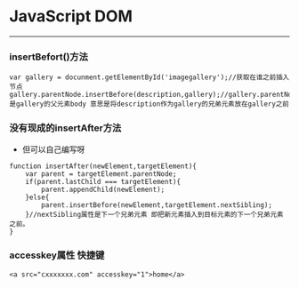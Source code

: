 # JavaScript DOM
---
### insertBefort()方法
```
var gallery = docunment.getElementById('imagegallery');//获取在谁之前插入节点
gallery.parentNode.insertBefore(description,gallery);//gallery.parentNodes是gallery的父元素body 意思是将description作为gallery的兄弟元素放在gallery之前
```
### 没有现成的insertAfter方法
- 但可以自己编写呀
```
function insertAfter(newElement,targetElement){
    var parent = targetElement.parentNode;
    if(parent.lastChild === targetElement){
        parent.appendChild(newElement);
    }else{
        parent.insertBefore(newElement,targetElement.nextSibling);
    }//nextSibling属性是下一个兄弟元素 即把新元素插入到目标元素的下一个兄弟元素之前。
}
```
### accesskey属性 快捷键
```
<a src="cxxxxxxx.com" accesskey="1">home</a>
```
